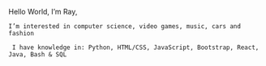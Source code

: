 Hello World, I’m Ray,

    I’m interested in computer science, video games, music, cars and fashion
    
     I have knowledge in: Python, HTML/CSS, JavaScript, Bootstrap, React, Java, Bash & SQL
